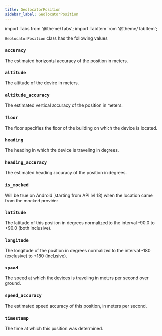 ```yaml
---
title: GeolocatorPosition
sidebar_label: GeolocatorPosition
---
```


import Tabs from '@theme/Tabs';
import TabItem from '@theme/TabItem';

`GeolocatorPosition` class has the following values:

### `accuracy`

The estimated horizontal accuracy of the position in meters.

### `altitude`

The altitude of the device in meters.

### `altitude_accuracy`

The estimated vertical accuracy of the position in meters.

### `floor`

The floor specifies the floor of the building on which the device is located.

### `heading`

The heading in which the device is traveling in degrees.

### `heading_accuracy`

The estimated heading accuracy of the position in degrees.

### `is_mocked`

Will be true on Android (starting from API lvl 18) when the location came from the mocked provider.

### `latitude`

The latitude of this position in degrees normalized to the interval -90.0 to +90.0 (both inclusive).

### `longitude`

The longitude of the position in degrees normalized to the interval -180 (exclusive) to +180 (inclusive).

### `speed`

The speed at which the devices is traveling in meters per second over ground.

### `speed_accuracy`

The estimated speed accuracy of this position, in meters per second.

### `timestamp`

The time at which this position was determined.

